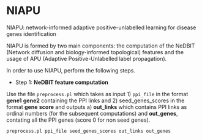 # NIAPU
NIAPU: network-informed adaptive positive-unlabelled learning for disease genes identification


NIAPU is formed by two main components: the computation of the NeDBIT (Network diffusion and biology-informed topological) features and the usage of APU (Adaptive Positive-Unlabelled label propagation).

In order to use NIAPU, perform the following steps.

* Step 1: **NeDBIT feature computation**

Use the file ```preprocess.pl``` which takes as input 1) ```ppi_file``` in the format **gene1** **gene2** containing the PPI links and 2) seed_genes_scores in the format **gene** **score** and outputs a) **out_links** which contains PPI links as ordinal numbers (for the subsequent computations) and **out_genes**, contating all the PPI genes (score 0 for non seed genes).

```
preprocess.pl ppi_file seed_genes_scores out_links out_genes
```

